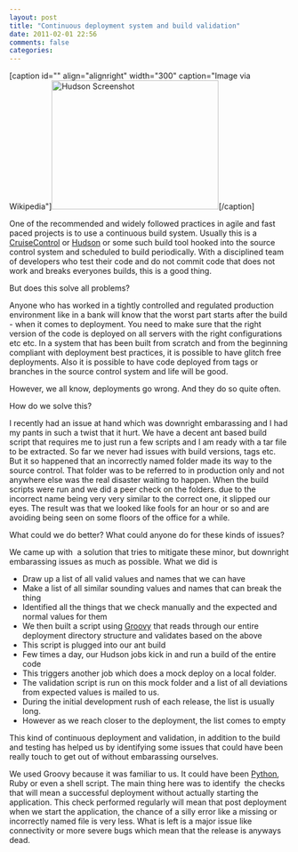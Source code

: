 ```yaml
---
layout: post
title: "Continuous deployment system and build validation"
date: 2011-02-01 22:56
comments: false
categories:
---
```


<div >

[caption id="" align="alignright" width="300" caption="Image via Wikipedia"]<a href="http://commons.wikipedia.org/wiki/File:Hudson_Screenshot.png"><img title="Hudson Screenshot" src="http://upload.wikimedia.org/wikipedia/commons/thumb/0/07/Hudson_Screenshot.png/300px-Hudson_Screenshot.png" alt="Hudson Screenshot" width="300" height="232" /></a>[/caption]

</div>
One of the recommended and widely followed practices in agile and fast paced projects is to use a continuous build system. Usually this is a <a  title="CruiseControl" href="http://cruisecontrol.sourceforge.net" rel="homepage">CruiseControl</a> or <a  title="Hudson (software)" href="http://hudson-ci.org" rel="homepage">Hudson</a> or some such build tool hooked into the source control system and scheduled to build periodically. With a disciplined team of developers who test their code and do not commit code that does not work and breaks everyones builds, this is a good thing.

But does this solve all problems?

<!--more-->

Anyone who has worked in a tightly controlled and regulated production environment like in a bank will know that the worst part starts after the build - when it comes to deployment. You need to make sure that the right version of the code is deployed on all servers with the right configurations etc etc. In a system that has been built from scratch and from the beginning compliant with deployment best practices, it is possible to have glitch free deployments. Also it is possible to have code deployed from tags or branches in the source control system and life will be good.

However, we all know, deployments go wrong. And they do so quite often.

How do we solve this?

I recently had an issue at hand which was downright embarassing and I had my pants in such a twist that it hurt. We have a decent ant based build script that requires me to just run a few scripts and I am ready with a tar file to be extracted. So far we never had issues with build versions, tags etc. But it so happened that an incorrectly named folder made its way to the source control. That folder was to be referred to in production only and not anywhere else was the real disaster waiting to happen. When the build scripts were run and we did a peer check on the folders. due to the incorrect name being very very similar to the correct one, it slipped our eyes. The result was that we looked like fools for an hour or so and are avoiding being seen on some floors of the office for a while.

What could we do better? What could anyone do for these kinds of issues?

We came up with  a solution that tries to mitigate these minor, but downright embarassing issues as much as possible. What we did is
<ul>
	<li>Draw up a list of all valid values and names that we can have</li>
	<li>Make a list of all similar sounding values and names that can break the thing</li>
	<li>Identified all the things that we check manually and the expected and normal values for them</li>
	<li>We then built a script using <a  title="Groovy (programming language)" href="http://groovy.codehaus.org" rel="homepage">Groovy</a> that reads through our entire deployment directory structure and validates based on the above</li>
	<li>This script is plugged into our ant build</li>
	<li>Few times a day, our Hudson jobs kick in and run a build of the entire code</li>
	<li>This triggers another job which does a mock deploy on a local folder.</li>
	<li>The validation script is run on this mock folder and a list of all deviations from expected values is mailed to us.</li>
	<li>During the initial development rush of each release, the list is usually long.</li>
	<li>However as we reach closer to the deployment, the list comes to empty</li>
</ul>
This kind of continuous deployment and validation, in addition to the build and testing has helped us by identifying some issues that could have been really touch to get out of without embarassing ourselves.

We used Groovy because it was familiar to us. It could have been <a  title="Python (programming language)" href="http://www.python.org/" rel="homepage">Python</a>, Ruby or even a shell script. The main thing here was to identify  the checks that will mean a successful deployment without actually starting the application. This check performed regularly will mean that post deployment when we start the application, the chance of a silly error like a missing or incorrectly named file is very less. What is left is a major issue like connectivity or more severe bugs which mean that the release is anyways dead.